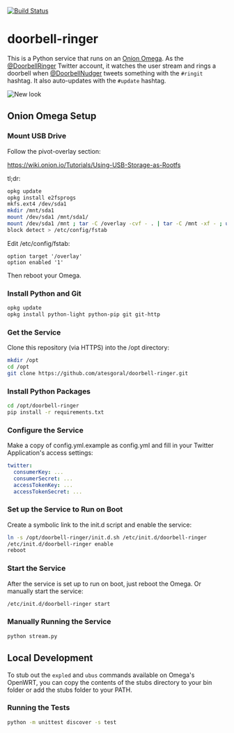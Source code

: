 [![Build Status](https://travis-ci.org/atesgoral/doorbell-ringer.svg?branch=master)](https://travis-ci.org/atesgoral/doorbell-ringer)

# doorbell-ringer
This is a Python service that runs on an [Onion Omega](https://onion.io/omega). As the [@DoorbellRinger](https://twitter.com/DoorbellRinger) Twitter account, it watches the user stream and rings a doorbell when [@DoorbellNudger](https://twitter.com/DoorbellNudger) tweets something with the `#ringit` hashtag. It also auto-updates with the `#update` hashtag.

![New look](https://cloud.githubusercontent.com/assets/50832/14685200/a78bdad4-0701-11e6-98f3-82cf8c01ce77.JPG)

## Onion Omega Setup

### Mount USB Drive

Follow the pivot-overlay section:

https://wiki.onion.io/Tutorials/Using-USB-Storage-as-Rootfs

tl;dr:

```sh
opkg update
opkg install e2fsprogs
mkfs.ext4 /dev/sda1
mkdir /mnt/sda1
mount /dev/sda1 /mnt/sda1/
mount /dev/sda1 /mnt ; tar -C /overlay -cvf - . | tar -C /mnt -xf - ; umount /mnt
block detect > /etc/config/fstab
```
Edit /etc/config/fstab:

```
option target '/overlay'
option enabled '1'
```

Then reboot your Omega.

### Install Python and Git

```sh
opkg update
opkg install python-light python-pip git git-http
```

### Get the Service

Clone this repository (via HTTPS) into the /opt directory:

```sh
mkdir /opt
cd /opt
git clone https://github.com/atesgoral/doorbell-ringer.git
```

### Install Python Packages

```sh
cd /opt/doorbell-ringer
pip install -r requirements.txt
```

### Configure the Service

Make a copy of config.yml.example as config.yml and fill in your Twitter Application's access settings:

```yml
twitter:
  consumerKey: ...
  consumerSecret: ...
  accessTokenKey: ...
  accessTokenSecret: ...
```

### Set up the Service to Run on Boot

Create a symbolic link to the init.d script and enable the service:

```sh
ln -s /opt/doorbell-ringer/init.d.sh /etc/init.d/doorbell-ringer
/etc/init.d/doorbell-ringer enable
reboot
```

### Start the Service

After the service is set up to run on boot, just reboot the Omega. Or manually start the service:

```sh
/etc/init.d/doorbell-ringer start
```

### Manually Running the Service

```sh
python stream.py
```

## Local Development

To stub out the `expled` and `ubus` commands available on Omega's OpenWRT, you can copy the contents of the stubs directory to your bin folder or add the stubs folder to your PATH.

### Running the Tests

```sh
python -m unittest discover -s test
```
